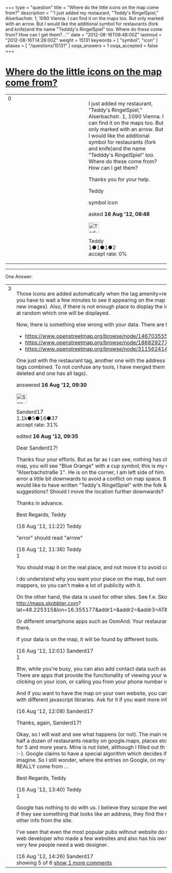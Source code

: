 +++
type = "question"
title = "Where do the little icons on the map come from?"
description = '''I just added my restaurant, &quot;Teddy&#x27;s RingelSpiel,&quot; Alserbachstr. 1, 1090 Vienna. I can find it on the maps too. But only marked with an arrow. But I would like the additional symbol for restaurants (fork and knife)and the name &quot;Tedddy&#x27;s RingelSpiel&quot; too. Where do these come from? How can I get them?...'''
date = "2012-08-16T08:48:00Z"
lastmod = "2012-08-16T14:26:00Z"
weight = 15131
keywords = [ "symbol", "icon" ]
aliases = [ "/questions/15131" ]
osqa_answers = 1
osqa_accepted = false
+++

<div class="headNormal">

# [Where do the little icons on the map come from?](/questions/15131/where-do-the-little-icons-on-the-map-come-from)

</div>

<div id="main-body">

<div id="askform">

<table id="question-table" style="width:100%;">
<colgroup>
<col style="width: 50%" />
<col style="width: 50%" />
</colgroup>
<tbody>
<tr>
<td style="width: 30px; vertical-align: top"><div class="vote-buttons">
<span id="post-15131-upvote" class="ajax-command post-vote up" rel="nofollow" title="I like this post (click again to cancel)"> </span>
<div id="post-15131-score" class="post-score" title="current number of votes">
0
</div>
<span id="post-15131-downvote" class="ajax-command post-vote down" rel="nofollow" title="I dont like this post (click again to cancel)"> </span> <span id="favorite-mark" class="ajax-command favorite-mark" rel="nofollow" title="mark/unmark this question as favorite (click again to cancel)"> </span>
<div id="favorite-count" class="favorite-count">
&#10;</div>
</div></td>
<td><div id="item-right">
<div class="question-body">
<p>I just added my restaurant, "Teddy's RingelSpiel," Alserbachstr. 1, 1090 Vienna. I can find it on the maps too. But only marked with an arrow. But I would like the additional symbol for restaurants (fork and knife)and the name "Tedddy's RingelSpiel" too. Where do these come from? How can I get them?</p>
<p>Thanks you for your help.</p>
<p>Teddy</p>
</div>
<div id="question-tags" class="tags-container tags">
<span class="post-tag tag-link-symbol" rel="tag" title="see questions tagged &#39;symbol&#39;">symbol</span> <span class="post-tag tag-link-icon" rel="tag" title="see questions tagged &#39;icon&#39;">icon</span>
</div>
<div id="question-controls" class="post-controls">
&#10;</div>
<div class="post-update-info-container">
<div class="post-update-info post-update-info-user">
<p>asked <strong>16 Aug '12, 08:48</strong></p>
<img src="https://secure.gravatar.com/avatar/b569c6dfb83ef636fd645742e603ad49?s=32&amp;d=identicon&amp;r=g" class="gravatar" width="32" height="32" alt="Teddy&#39;s gravatar image" />
<p><span>Teddy</span><br />
<span class="score" title="1 reputation points">1</span><span title="1 badges"><span class="badge1">●</span><span class="badgecount">1</span></span><span title="1 badges"><span class="silver">●</span><span class="badgecount">1</span></span><span title="2 badges"><span class="bronze">●</span><span class="badgecount">2</span></span><br />
<span class="accept_rate" title="Rate of the user&#39;s accepted answers">accept rate:</span> <span title="Teddy has no accepted answers">0%</span></p>
</div>
</div>
<div id="comments-container-15131" class="comments-container">
&#10;</div>
<div id="comment-tools-15131" class="comment-tools">
&#10;</div>
<div class="clear">
&#10;</div>
<div id="comment-15131-form-container" class="comment-form-container">
&#10;</div>
<div class="clear">
&#10;</div>
</div></td>
</tr>
</tbody>
</table>

------------------------------------------------------------------------

<div class="tabBar">

<span id="sort-top"></span>

<div class="headQuestions">

One Answer:

</div>

</div>

<span id="15133"></span>

<div id="answer-container-15133" class="answer">

<table style="width:100%;">
<colgroup>
<col style="width: 50%" />
<col style="width: 50%" />
</colgroup>
<tbody>
<tr>
<td style="width: 30px; vertical-align: top"><div class="vote-buttons">
<span id="post-15133-upvote" class="ajax-command post-vote up" rel="nofollow" title="I like this post (click again to cancel)"> </span>
<div id="post-15133-score" class="post-score" title="current number of votes">
3
</div>
<span id="post-15133-downvote" class="ajax-command post-vote down" rel="nofollow" title="I dont like this post (click again to cancel)"> </span>
</div></td>
<td><div class="item-right">
<div class="answer-body">
<p>Those icons are added automatically when the tag amenity=restaurant is set. But sometimes, you have to wait a few minutes to see it appearing on the map (it takes some time to make the new images). Also, if there is not enough place to display the icons, the renderer will choose at random which one will be displayed.</p>
<p>Now, there is something else wrong with your data. There are three nodes:</p>
<ul>
<li><a href="https://www.openstreetmap.org/browse/node/1467035558">https://www.openstreetmap.org/browse/node/1467035558</a></li>
<li><a href="https://www.openstreetmap.org/browse/node/1868292779">https://www.openstreetmap.org/browse/node/1868292779</a></li>
<li><a href="https://www.openstreetmap.org/browse/node/311562414">https://www.openstreetmap.org/browse/node/311562414</a></li>
</ul>
<p>One just with the restaurant tag, another one with the address tag and a third one with the tags combined. To not confuse any tools, I have merged them (so you will see two of them are deleted and one has all tags).</p>
</div>
<div class="answer-controls post-controls">
&#10;</div>
<div class="post-update-info-container">
<div class="post-update-info post-update-info-user">
<p>answered <strong>16 Aug '12, 09:30</strong></p>
<img src="https://secure.gravatar.com/avatar/1fe9a0c696a5000fb304ababea9f83af?s=32&amp;d=identicon&amp;r=g" class="gravatar" width="32" height="32" alt="Sanderd17&#39;s gravatar image" />
<p><span>Sanderd17</span><br />
<span class="score" title="1111 reputation points"><span>1.1k</span></span><span title="5 badges"><span class="badge1">●</span><span class="badgecount">5</span></span><span title="16 badges"><span class="silver">●</span><span class="badgecount">16</span></span><span title="37 badges"><span class="bronze">●</span><span class="badgecount">37</span></span><br />
<span class="accept_rate" title="Rate of the user&#39;s accepted answers">accept rate:</span> <span title="Sanderd17 has 15 accepted answers">31%</span></p>
</div>
<div class="post-update-info post-update-info-edited">
<p><span> edited <strong>16 Aug '12, 09:35</strong> </span></p>
</div>
</div>
<div id="comments-container-15133" class="comments-container">
<span id="15138"></span>
<div id="comment-15138" class="comment">
<div id="post-15138-score" class="comment-score">
&#10;</div>
<div class="comment-text">
<p>Dear Sanderd17!</p>
<p>Thanks four your efforts. But as far as I can see, nothing has changed so far: If you look at the map, you will see "Blue Orange" with a cup symbol; this is my neighbour, also located in "Alserbachstraße 1". He is on the corner, I am left side of him. This is why I tried to move the error a little bit downwards to avoid a conflict on map space. But seemed not to help. Really would like to have written "Teddy's RingelSpiel" with the folk &amp; knife. Do you have any other suggestions? Should I move the location further downwards?</p>
<p>Thanks in advance.</p>
<p>Best Regards, Teddy</p>
</div>
<div id="comment-15138-info" class="comment-info">
<span class="comment-age">(16 Aug '12, 11:22)</span> <span class="comment-user userinfo">Teddy</span>
</div>
</div>
<span id="15139"></span>
<div id="comment-15139" class="comment">
<div id="post-15139-score" class="comment-score">
&#10;</div>
<div class="comment-text">
<p>"error" should read "arrow"</p>
</div>
<div id="comment-15139-info" class="comment-info">
<span class="comment-age">(16 Aug '12, 11:36)</span> <span class="comment-user userinfo">Teddy</span>
</div>
</div>
<span id="15140"></span>
<div id="comment-15140" class="comment">
<div id="post-15140-score" class="comment-score">
1
</div>
<div class="comment-text">
<p>You should map it on the real place, and not move it to avoid collision.</p>
<p>I do understand why you want your place on the map, but osm.org is mainly visited by mappers, so you can't make a lot of publicity with it.</p>
<p>On the other hand, the data is used for other sites. See f.e. Skobbler maps: <a href="http://maps.skobbler.com">http://maps.skobbler.com</a>?lat=48.225315&amp;lon=16.355177&amp;addr1=&amp;addr2=&amp;addr3=AT&amp;name=Teddy%27s+Ringelspiel</p>
<p>Or different smartphone apps such as OsmAnd. Your restaurant will probably be rendered there.</p>
<p>If your data is on the map, it will be found by different tools.</p>
</div>
<div id="comment-15140-info" class="comment-info">
<span class="comment-age">(16 Aug '12, 12:01)</span> <span class="comment-user userinfo">Sanderd17</span>
</div>
</div>
<span id="15142"></span>
<div id="comment-15142" class="comment">
<div id="post-15142-score" class="comment-score">
1
</div>
<div class="comment-text">
<p>Btw, while you're busy, you can also add contact data such as your website or phone number. There are apps that provide the functionality of viewing your website immediately when clicking on your icon, or calling you from your phone number in OSM data.</p>
<p>And if you want to have the map on your own website, you can add your own custom items with different javascript libraries. Ask for it if you want more info.</p>
</div>
<div id="comment-15142-info" class="comment-info">
<span class="comment-age">(16 Aug '12, 12:08)</span> <span class="comment-user userinfo">Sanderd17</span>
</div>
</div>
<span id="15145"></span>
<div id="comment-15145" class="comment not_top_scorer">
<div id="post-15145-score" class="comment-score">
&#10;</div>
<div class="comment-text">
<p>Thanks, again, Sanderd17!</p>
<p>Okay, so I will wait and see what happens (or not). The main reason for trying was that I see half a dozen of restaurants nearby on google.maps, places etc. which do not exist anymore for 5 and more years. Mine is not listet, allthough I filled out th forms 1 year ago completely :-). Google claims to have a special algorithm which decides if one is listet or not; cant really imagine. So I still wonder, where the entries on Google, on my trip advisor, my sygic and so on REALLY come from ...</p>
<p>Best Regards, Teddy</p>
</div>
<div id="comment-15145-info" class="comment-info">
<span class="comment-age">(16 Aug '12, 13:40)</span> <span class="comment-user userinfo">Teddy</span>
</div>
</div>
<span id="15146"></span>
<div id="comment-15146" class="comment">
<div id="post-15146-score" class="comment-score">
1
</div>
<div class="comment-text">
<p>Google has nothing to do with us. I believe they scrape the web. They index all webpages, and if they see something that looks like an address, they find the right location for it and add other info from the site.</p>
<p>I've seen that even the most popular pubs without website do not appear on Google, but some web developer who made a few websites and also has his own website is added. While only very few people need a web designer.</p>
</div>
<div id="comment-15146-info" class="comment-info">
<span class="comment-age">(16 Aug '12, 14:26)</span> <span class="comment-user userinfo">Sanderd17</span>
</div>
</div>
</div>
<div id="comment-tools-15133" class="comment-tools">
<span class="comments-showing"> showing 5 of 6 </span> <a href="#" class="show-all-comments-link">show 1 more comments</a>
</div>
<div class="clear">
&#10;</div>
<div id="comment-15133-form-container" class="comment-form-container">
&#10;</div>
<div class="clear">
&#10;</div>
</div></td>
</tr>
</tbody>
</table>

</div>

<div class="paginator-container-left">

</div>

</div>

</div>

